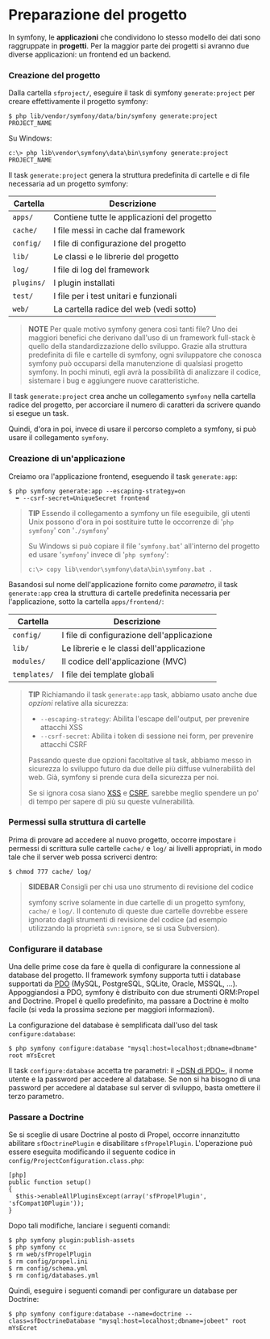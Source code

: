 Preparazione del progetto
=========================

In symfony, le **applicazioni** che condividono lo stesso modello dei dati
sono raggruppate in **progetti**. Per la maggior parte dei progetti si
avranno due diverse applicazioni: un frontend ed un backend.

### Creazione del progetto

Dalla cartella `sfproject/`, eseguire il task di symfony `generate:project`
per creare effettivamente il progetto symfony:

    $ php lib/vendor/symfony/data/bin/symfony generate:project PROJECT_NAME

Su Windows:

    c:\> php lib\vendor\symfony\data\bin\symfony generate:project PROJECT_NAME

Il task `generate:project` genera la struttura predefinita di cartelle e di
file necessaria ad un progetto symfony:

 | Cartella    | Descrizione
 | ----------- | ----------------------------------
 | `apps/`     | Contiene tutte le applicazioni del progetto
 | `cache/`    | I file messi in cache dal framework
 | `config/`   | I file di configurazione del progetto
 | `lib/`      | Le classi e le librerie del progetto
 | `log/`      | I file di log del framework
 | `plugins/`  | I plugin installati
 | `test/`     | I file per i test unitari e funzionali
 | `web/`      | La cartella radice del web (vedi sotto)

>**NOTE**
>Per quale motivo symfony genera così tanti file? Uno dei maggiori
>benefici che derivano dall'uso di un framework full-stack è quello
>della standardizzazione dello sviluppo. Grazie alla struttura
>predefinita di file e cartelle di symfony, ogni sviluppatore che
>conosca symfony può occuparsi della manutenzione di qualsiasi
>progetto symfony. In pochi minuti, egli avrà la possibilità
>di analizzare il codice, sistemare i bug e aggiungere nuove
>caratteristiche.

Il task `generate:project` crea anche un collegamento `symfony` nella
cartella radice del progetto, per accorciare il numero di caratteri
da scrivere quando si esegue un task.

Quindi, d'ora in poi, invece di usare il percorso completo a symfony,
si può usare il collegamento `symfony`.

### Creazione di un'applicazione

Creiamo ora l'applicazione frontend, eseguendo il task `generate:app`:

    $ php symfony generate:app --escaping-strategy=on
      ➥ --csrf-secret=UniqueSecret frontend

>**TIP**
>Essendo il collegamento a symfony un file eseguibile, gli utenti Unix
>possono d'ora in poi sostituire tutte le occorrenze di '`php symfony`'
>con '`./symfony`'
>
>Su Windows si può copiare il file '`symfony.bat`' all'interno del
>progetto ed usare '`symfony`' invece di '`php symfony`':
>
>     c:\> copy lib\vendor\symfony\data\bin\symfony.bat .

Basandosi sul nome dell'applicazione fornito come *parametro*, il task
`generate:app` crea la struttura di cartelle predefinita necessaria
per l'applicazione, sotto la cartella `apps/frontend/`:

 | Cartella     | Descrizione
 | ------------ | -------------------------------------
 | `config/`    | I file di configurazione dell'applicazione
 | `lib/`       | Le librerie e le classi dell'applicazione
 | `modules/`   | Il codice dell'applicazione (MVC)
 | `templates/` | I file dei template globali

>**TIP**
>Richiamando il task `generate:app` task, abbiamo usato anche due *opzioni*
>relative alla sicurezza:
>
>  * `--escaping-strategy`: Abilita l'escape dell'output, per prevenire attacchi XSS
>  * `--csrf-secret`: Abilita i token di sessione nei form, per prevenire attacchi CSRF
>
>Passando queste due opzioni facoltative al task, abbiamo messo in sicurezza
>lo sviluppo futuro da due delle più diffuse vulnerabilità del web. Già, symfony
>si prende cura della sicurezza per noi.
>
>Se si ignora cosa siano 
>[XSS](http://it.wikipedia.org/wiki/Cross-site_scripting) e
>[CSRF](http://it.wikipedia.org/wiki/CSRF), sarebbe meglio spendere un po' di tempo
>per sapere di più su queste vulnerabilità.

### Permessi sulla struttura di cartelle

Prima di provare ad accedere al nuovo progetto, occorre impostare i
permessi di scrittura sulle cartelle `cache/` e `log/` ai livelli
appropriati, in modo tale che il server web possa scriverci dentro:

    $ chmod 777 cache/ log/

>**SIDEBAR**
>Consigli per chi usa uno strumento di revisione del codice
>
>symfony scrive solamente in due cartelle di un progetto symfony,
>`cache/` e `log/`. Il contenuto di queste due cartelle dovrebbe essere
>ignorato dagli strumenti di revisione del codice (ad esempio
>utilizzando la proprietà `svn:ignore`, se si usa Subversion).

### Configurare il database

Una delle prime cose da fare è quella di configurare la connessione al
database del progetto. Il framework symfony supporta tutti i database
supportati da [PDO]((http://www.php.net/PDO)) (MySQL, PostgreSQL,
SQLite, Oracle, MSSQL, ...). Appoggiandosi a PDO, symfony è distribuito
con due strumenti ORM:Propel and Doctrine. Propel è quello predefinito,
ma passare a Doctrine è molto facile (si veda la prossima sezione per
maggiori informazioni).

La configurazione del database è semplificata dall'uso del task `configure:database`:

    $ php symfony configure:database "mysql:host=localhost;dbname=dbname" root mYsEcret

Il task `configure:database` accetta tre parametri: il
[~DSN di PDO~](http://www.php.net/manual/it/pdo.drivers.php), il nome utente e
la password per accedere al database. Se non si ha bisogno di una password per
accedere al database sul server di sviluppo, basta omettere il terzo parametro.

### Passare a Doctrine

Se si sceglie di usare Doctrine al posto di Propel, occorre innanzitutto abilitare
`sfDoctrinePlugin` e disabilitare `sfPropelPlugin`. L'operazione può essere
eseguita modificando il seguente codice in `config/ProjectConfiguration.class.php`:

    [php]
    public function setup()
    {
      $this->enableAllPluginsExcept(array('sfPropelPlugin', 'sfCompat10Plugin'));
    }

Dopo tali modifiche, lanciare i seguenti comandi:

    $ php symfony plugin:publish-assets
    $ php symfony cc
    $ rm web/sfPropelPlugin
    $ rm config/propel.ini
    $ rm config/schema.yml
    $ rm config/databases.yml

Quindi, eseguire i seguenti comandi per configurare un database per Doctrine:

    $ php symfony configure:database --name=doctrine --class=sfDoctrineDatabase "mysql:host=localhost;dbname=jobeet" root mYsEcret
